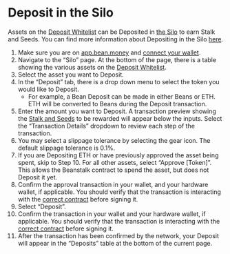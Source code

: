 # Deposit in the Silo

Assets on the [Deposit Whitelist](../../farm/silo.md#deposit-whitelist) can be Deposited in [the Silo](../../farm/silo.md) to earn Stalk and Seeds. You can find more information about Depositing in the Silo [here](../../farm/silo.md#deposit-whitelist).

1. Make sure you are on [app.bean.money](https://app.bean.money/) and [connect your wallet](../getting-started/connect-wallet.md).
2. Navigate to the “Silo” page. At the bottom of the page, there is a table showing the various assets on the [Deposit Whitelist](../../farm/silo.md#deposit-whitelist).
3. Select the asset you want to Deposit.
4. In the “Deposit” tab, there is a drop down menu to select the token you would like to Deposit.
   * For example, a Bean Deposit can be made in either Beans or ETH. ETH will be converted to Beans during the Deposit transaction.
5. Enter the amount you want to Deposit. A transaction preview showing the [Stalk and Seeds](../../farm/silo.md#the-stalk-system) to be rewarded will appear below the inputs. Select the “Transaction Details” dropdown to review each step of the transaction.
6. You may select a slippage tolerance by selecting the gear icon. The default slippage tolerance is 0.1%.
7. If you are Depositing ETH or have previously approved the asset being spent, skip to Step 10. For all other assets, select “Approve \[Token]”. This allows the Beanstalk contract to spend the asset, but does not Deposit it yet.
8. Confirm the approval transaction in your wallet, and your hardware wallet, if applicable. You should verify that the transaction is interacting with the [correct contract](../../protocol-resources/contracts.md) before signing it.
9. Select “Deposit”.
10. Confirm the transaction in your wallet and your hardware wallet, if applicable. You should verify that the transaction is interacting with the [correct contract](../../protocol-resources/contracts.md) before signing it.
11. After the transaction has been confirmed by the network, your Deposit will appear in the “Deposits” table at the bottom of the current page.
